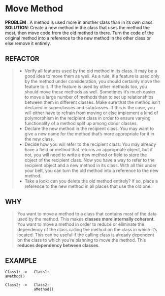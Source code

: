 # Move Method

**PROBLEM** : A method is used more in another class than in its own class.
**SOLUTION**: Create a new method in the class that uses the method the most, then move code from the old method to there. Turn the code of the original method into a reference to the new method in the other class or else remove it entirely.

## REFACTOR
>* Verify all features used by the old method in its class. It may be a good idea to move them as well. As a rule, if a feature is used only by the method under consideration, you should certainly move the feature to it. If the feature is used by other methods too, you should move these methods as well. Sometimes it’s much easier to move a large number of methods than to set up relationships between them in different classes. Make sure that the method isn’t declared in superclasses and subclasses. If this is the case, you will either have to refrain from moving or else implement a kind of polymorphism in the recipient class in order to ensure varying functionality of a method split up among donor classes.
>* Declare the new method in the recipient class. You may want to give a new name for the method that’s more appropriate for it in the new class.
>* Decide how you will refer to the recipient class. You may already have a field or method that returns an appropriate object, but if not, you will need to write a new method or field to store the object of the recipient class. Now you have a way to refer to the recipient object and a new method in its class. With all this under your belt, you can turn the old method into a reference to the new method.
>* Take a look: can you delete the old method entirely? If so, place a reference to the new method in all places that use the old one.

## WHY
> You want to move a method to a class that contains most of the data used by the method. This makes **classes more internally coherent**.
> You want to move a method in order to reduce or eliminate the dependency of the class calling the method on the class in which it’s located. This can be useful if the calling class is already dependent on the class to which you’re planning to move the method. This **reduces dependency between classes**.

## EXAMPLE
    Class1: ->   Class1:
    aMethod()      

    Class2: ->   Class2:
                 aMethod()